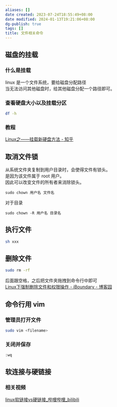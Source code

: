 ```yaml
---
aliases: []
date created: 2023-07-24T18:55:49+08:00
date modified: 2024-01-13T19:21:06+08:00
dg-publish: true
tags: []
title: 文件相关命令
---
```


## 磁盘的挂载
### 什么是挂载
linux 是一个文件系统，要给磁盘分配路径  
当无法访问其他磁盘时，给其他磁盘分配一个路径即可。
### 查看硬盘大小以及挂载分区
```sh
df -h
```
### 教程
[Linux之——挂载新硬盘方法 - 知乎](https://zhuanlan.zhihu.com/p/76697397)

## 取消文件锁
从系统文件夹复制到用户目录时，会使得文件有锁头。  
是因为该文件属于 root 用户。  
因此可以改变文件的所有者来消除锁头。
```
sudo chown 用户名 文件名
```
对于目录
```
sudo chown -R 用户名 目录名
```

## 执行文件
```sh
sh xxx
```

## 删除文件
```sh
sudo rm -rf
```
后面跟空格，之后把文件夹拖拽到命令行中即可  
[Linux下强制删除文件和权限操作 - iBoundary - 博客园](https://www.cnblogs.com/iBoundary/p/12653238.html)

## 命令行用 vim 
### 管理员打开文件
```sh
sudo vim <filename>
```
### 关闭并保存
```sh
:wq
```

## 软连接与硬链接
### 相关视频
[linux软链接vs硬链接\_哔哩哔哩\_bilibili](https://www.bilibili.com/video/BV1bh4y1E7aV/?spm_id_from=333.337.search-card.all.click&vd_source=20cb3e7c6ad3d64f0eb2d763ff005080)